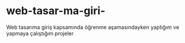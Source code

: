 # web-tasar-ma-giri-
Web tasarıma giriş kapsamında öğrenme aşamasındayken yaptığım ve yapmaya çalıştığım projeler
